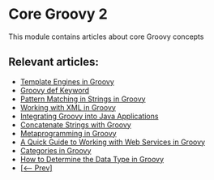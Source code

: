 # Core Groovy 2

This module contains articles about core Groovy concepts

## Relevant articles:

- [Template Engines in Groovy](https://www.baeldung.com/groovy-template-engines)
- [Groovy def Keyword](https://www.baeldung.com/groovy-def-keyword)
- [Pattern Matching in Strings in Groovy](https://www.baeldung.com/groovy-pattern-matching)
- [Working with XML in Groovy](https://www.baeldung.com/groovy-xml)
- [Integrating Groovy into Java Applications](https://www.baeldung.com/groovy-java-applications)
- [Concatenate Strings with Groovy](https://www.baeldung.com/groovy-concatenate-strings)
- [Metaprogramming in Groovy](https://www.baeldung.com/groovy-metaprogramming)
- [A Quick Guide to Working with Web Services in Groovy](https://www.baeldung.com/groovy-web-services)
- [Categories in Groovy](https://www.baeldung.com/groovy-categories)
- [How to Determine the Data Type in Groovy](https://www.baeldung.com/groovy-determine-data-type)
- [[<-- Prev]](/core-groovy)
